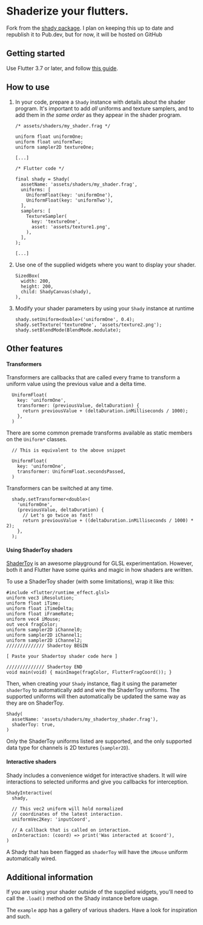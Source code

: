 # Shaderize your flutters.

 Fork from the [shady package](https://pub.dev/packages/shady).
 I plan on keeping this up to date and republish it to Pub.dev, but for now, it will be hosted on GitHub

## Getting started

Use Flutter 3.7 or later, and follow [this guide](https://docs.flutter.dev/development/ui/advanced/shaders).

## How to use
1. In your code, prepare a `Shady` instance with details about the shader program. It's important to add *all* uniforms and texture samplers, and to add them in *the same order* as they appear in the shader program.

    ```
    /* assets/shaders/my_shader.frag */

    uniform float uniformOne;
    uniform float uniformTwo;
    uniform sampler2D textureOne;

    [...]
    ```

    ```
    /* Flutter code */

    final shady = Shady(
      assetName: 'assets/shaders/my_shader.frag',
      uniforms: [
        UniformFloat(key: 'uniformOne'),
        UniformFloat(key: 'uniformTwo'),
      ],
      samplers: [
        TextureSampler(
          key: 'textureOne',
          asset: 'assets/texture1.png',
        ),
      ],
    );

    [...]
    ```
2. Use one of the supplied widgets where you want to display your shader.
    ```
    SizedBox(
      width: 200,
      height: 200,
      child: ShadyCanvas(shady),
    ),
    ```
3. Modify your shader parameters by using your `Shady` instance at runtime
    ```
    shady.setUniform<double>('uniformOne', 0.4);
    shady.setTexture('textureOne', 'assets/texture2.png');
    shady.setBlendMode(BlendMode.modulate);
    ```

## Other features

#### Transformers

Transformers are callbacks that are called every frame to transform a uniform value using the previous value and a delta time.

```
  UniformFloat(
    key: 'uniformOne',
    transformer: (previousValue, deltaDuration) {
      return previousValue + (deltaDuration.inMilliseconds / 1000);
    },
  )
```

There are some common premade transforms available as static members on the `Uniform*` classes.

```
  // This is equivalent to the above snippet

  UniformFloat(
    key: 'uniformOne',
    transformer: UniformFloat.secondsPassed,
  )
```

Transformers can be switched at any time.

```
  shady.setTransformer<double>(
    'uniformOne',
    (previousValue, deltaDuration) {
      // Let's go twice as fast!
      return previousValue + ((deltaDuration.inMilliseconds / 1000) * 2);
    },
  );
```

#### Using ShaderToy shaders

[ShaderToy](https://www.shadertoy.com/) is an awesome playground for GLSL experimentation. However, both it and Flutter have some quirks and magic in how shaders are written.

To use a ShaderToy shader (with some limitations), wrap it like this:
```
#include <flutter/runtime_effect.glsl>
uniform vec3 iResolution;
uniform float iTime;
uniform float iTimeDelta;
uniform float iFrameRate;
uniform vec4 iMouse;
out vec4 fragColor;
uniform sampler2D iChannel0;
uniform sampler2D iChannel1;
uniform sampler2D iChannel2;
////////////// Shadertoy BEGIN

[ Paste your Shadertoy shader code here ]

////////////// Shadertoy END
void main(void) { mainImage(fragColor, FlutterFragCoord()); }
```

Then, when creating your `Shady` instance, flag it using the parameter `shaderToy` to automatically add and wire the ShaderToy uniforms. The supported uniforms will then automatically be updated the same way as they are on ShaderToy.

```
Shady(
  assetName: 'assets/shaders/my_shadertoy_shader.frag'),
  shaderToy: true,
)
```

Only the ShaderToy uniforms listed are supported, and the only supported data type for channels is 2D textures (`sampler2D`).


#### Interactive shaders

Shady includes a convenience widget for interactive shaders. It will wire interactions to selected uniforms and give you callbacks for interception.

```
ShadyInteractive(
  shady,

  // This vec2 uniform will hold normalized
  // coordinates of the latest interaction.
  uniformVec2Key: 'inputCoord',

  // A callback that is called on interaction.
  onInteraction: (coord) => print('Was interacted at $coord'),
)
```

A Shady that has been flagged as `shaderToy` will have the `iMouse` uniform automatically wired.

## Additional information

If you are using your shader outside of the supplied widgets, you'll need to call the `.load()` method
on the Shady instance before usage.

The `example` app has a gallery of various shaders. Have a look for inspiration and such.
